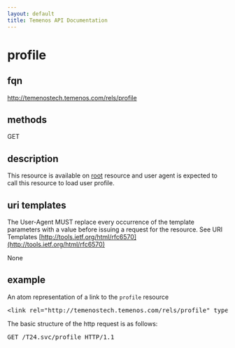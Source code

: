 ```yaml
---
layout: default
title: Temenos API Documentation
---
```


# profile

## fqn
http://temenostech.temenos.com/rels/profile

## methods
GET

## description
This resource is available on [root](root) resource and user agent is expected to call this resource to load user profile. 


## uri templates
The User-Agent MUST replace every occurrence of the template parameters with a value before issuing a request for the resource.  See URI Templates [http://tools.ietf.org/html/rfc6570](http://tools.ietf.org/html/rfc6570)

None

## example
An atom representation of a link to the `profile` resource
<pre>
&lt;link rel="http://temenostech.temenos.com/rels/profile" type="application/atom+xml;type=entry" title="User Profile" href="/profile"/&gt;
</pre>

The basic structure of the http request is as follows:
<pre>
GET /T24.svc/profile HTTP/1.1
</pre>  